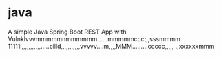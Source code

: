 # java

A simple Java Spring Boot REST App with Vulnklvvvmmmmmnmmmmmm......mmmmmccc;,,sssmmmm
11111l,,,,,,,,,,,.....cllld,,,,,,,,,,,vvvvv....m,,,,MMM.........ccccc,,,,,
.,xxxxxxmmm
